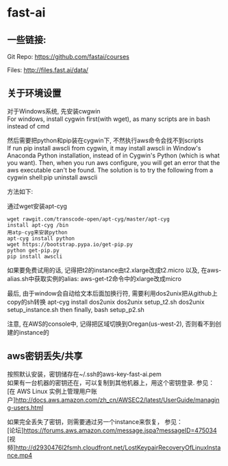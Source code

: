 # fast-ai
## 一些链接:
Git Repo: 
https://github.com/fastai/courses

Files:
http://files.fast.ai/data/

## 关于环境设置
对于Windows系统, 先安装cwgwin  
For windows, install cygwin first(with wget), as many scripts are in bash instead of cmd  

然后需要把python和pip装在cygwin下, 不然执行aws命令会找不到scripts  
If run pip install awscli from cygwin, it may install awscli in Window's Anaconda Python installation, instead of in Cygwin's Python (which is what you want). 
Then, when you run aws configure, you will get an error that the aws executable can't be found. The solution is to try the following from a cygwin shell:pip uninstall awscli

方法如下:

通过wget安装apt-cyg  
```
wget rawgit.com/transcode-open/apt-cyg/master/apt-cyg
install apt-cyg /bin
用atp-cyg来安装python
apt-cyg install python
wget https://bootstrap.pypa.io/get-pip.py
python get-pip.py
pip install awscli
```

如果要免费试用的话, 记得把t2的instance由t2.xlarge改成t2.micro
以及, 在aws-alias.sh中获取实例的alias: aws-get-t2命令中的xlarge改成micro

最后, 由于window会自动给文本后面加换行符, 需要利用dos2unix把从github上copy的sh转换
apt-cyg install dos2unix
dos2unix setup_t2.sh
dos2unix setup_instance.sh
then finally, bash setup_p2.sh

注意, 在AWS的console中, 记得把区域切换到Oregan(us-west-2), 否则看不到创建的instance的  

## aws密钥丢失/共享
按照默认安装，密钥储存在~/.ssh的aws-key-fast-ai.pem  
如果有一台机器的密钥还在，可以复制到其他机器上，用这个密钥登录.
参见：  
[在 AWS Linux 实例上管理用户账户]http://docs.aws.amazon.com/zh_cn/AWSEC2/latest/UserGuide/managing-users.html

如果完全丢失了密钥，则需要通过另一个instance来恢复，
参见：  
[论坛]https://forums.aws.amazon.com/message.jspa?messageID=475034  
[视频]http://d2930476l2fsmh.cloudfront.net/LostKeypairRecoveryOfLinuxInstance.mp4  